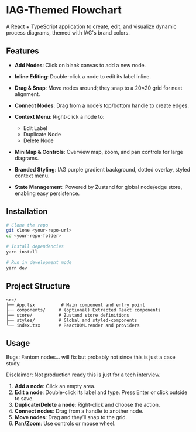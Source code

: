 # IAG-Themed Flowchart

A React + TypeScript application to create, edit, and visualize dynamic process diagrams, themed with IAG's brand colors.

## Features

* **Add Nodes**: Click on blank canvas to add a new node.
* **Inline Editing**: Double-click a node to edit its label inline.
* **Drag & Snap**: Move nodes around; they snap to a 20×20 grid for neat alignment.
* **Connect Nodes**: Drag from a node’s top/bottom handle to create edges.
* **Context Menu**: Right-click a node to:

  * Edit Label
  * Duplicate Node
  * Delete Node
* **MiniMap & Controls**: Overview map, zoom, and pan controls for large diagrams.
* **Branded Styling**: IAG purple gradient background, dotted overlay, styled context menu.
* **State Management**: Powered by Zustand for global node/edge store, enabling easy persistence.

## Installation

```bash
# Clone the repo
git clone <your-repo-url>
cd <your-repo-folder>

# Install dependencies
yarn install

# Run in development mode
yarn dev
```

## Project Structure

```
src/
├── App.tsx          # Main component and entry point
├── components/     # (optional) Extracted React components
├── store/          # Zustand store definitions
├── styles/         # Global and styled-components
└── index.tsx       # ReactDOM.render and providers
```

## Usage

Bugs: Fantom nodes... will fix but probably not since this is just a case study.

Disclaimer: Not production ready this is just for a tech interview.

1. **Add a node**: Click an empty area.
2. **Edit a node**: Double-click its label and type. Press Enter or click outside to save.
3. **Duplicate/Delete a node**: Right-click and choose the action.
4. **Connect nodes**: Drag from a handle to another node.
5. **Move nodes**: Drag and they’ll snap to the grid.
6. **Pan/Zoom**: Use controls or mouse wheel.


